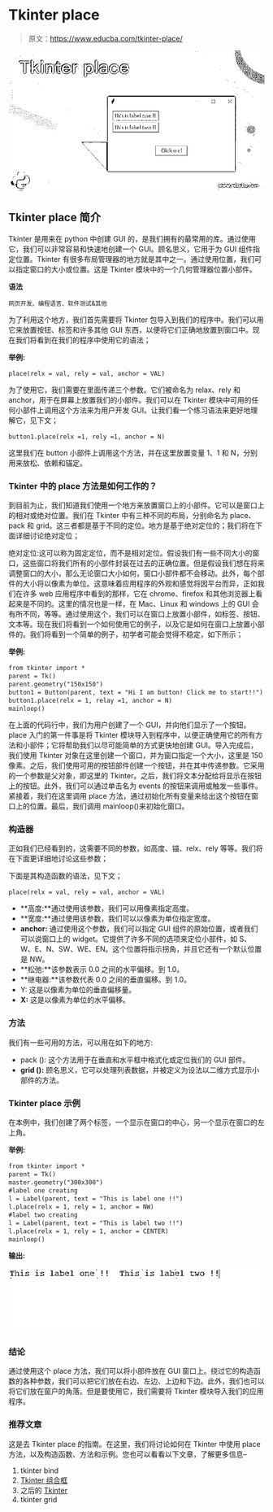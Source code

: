 # Tkinter place

> 原文：<https://www.educba.com/tkinter-place/>

![Tkinter place](img/f1cf73dbe2662176e3497893e7340c2e.png)



## Tkinter place 简介

Tkinter 是用来在 python 中创建 GUI 的，是我们拥有的最常用的库。通过使用它，我们可以非常容易和快速地创建一个 GUI。顾名思义，它用于为 GUI 组件指定位置。Tkinter 有很多布局管理器的地方就是其中之一。通过使用位置，我们可以指定窗口的大小或位置。这是 Tkinter 模块中的一个几何管理器位置小部件。

**语法**

<small>网页开发、编程语言、软件测试&其他</small>

为了利用这个地方，我们首先需要将 Tkinter 包导入到我们的程序中。我们可以用它来放置按钮、标签和许多其他 GUI 东西，以便将它们正确地放置到窗口中。现在我们将看到在我们的程序中使用它的语法；

**举例:**

```
place(relx = val, rely = val, anchor = VAL)
```

为了使用它，我们需要在里面传递三个参数。它们被命名为 relax、rely 和 anchor，用于在屏幕上放置我们的小部件。我们可以在 Tkinter 模块中可用的任何小部件上调用这个方法来为用户开发 GUI。让我们看一个练习语法来更好地理解它，见下文；

```
button1.place(relx =1, rely =1, anchor = N)
```

这里我们在 button 小部件上调用这个方法，并在这里放置变量 1、1 和 N，分别用来放松、依赖和锚定。

### Tkinter 中的 place 方法是如何工作的？

到目前为止，我们知道我们使用一个地方来放置窗口上的小部件。它可以是窗口上的相对或绝对位置。我们在 Tkinter 中有三种不同的布局，分别命名为 place、pack 和 grid。这三者都是基于不同的定位。地方是基于绝对定位的；我们将在下面详细讨论绝对定位；

绝对定位:这可以称为固定定位，而不是相对定位。假设我们有一些不同大小的窗口，这些窗口将我们所有的小部件封装在过去的正确位置。但是假设我们想在将来调整窗口的大小，那么无论窗口大小如何，窗口小部件都不会移动。此外，每个部件的大小将以像素为单位。这意味着应用程序的外观和感觉将因平台而异，正如我们在许多 web 应用程序中看到的那样，它在 chrome、firefox 和其他浏览器上看起来是不同的。这里的情况也是一样，在 Mac、Linux 和 windows 上的 GUI 会有所不同，等等。通过使用这个，我们可以在窗口上放置小部件，如标签、按钮、文本等。现在我们将看到一个如何使用它的例子，以及它是如何在窗口上放置小部件的。我们将看到一个简单的例子，初学者可能会觉得不稳定，如下所示；

**举例:**

```
from tkinter import *
parent = Tk()
parent.geometry("150x150")
button1 = Button(parent, text = "Hi I am button! Click me to start!!")
button1.place(relx = 1, relay =1, anchor = N)
mainloop()
```

在上面的代码行中，我们为用户创建了一个 GUI，并向他们显示了一个按钮。place 入门的第一件事是将 Tkinter 模块导入到程序中，以便正确使用它的所有方法和小部件；它将帮助我们以尽可能简单的方式更快地创建 GUI。导入完成后，我们使用 Tkinter 对象在这里创建一个窗口，并为窗口指定一个大小，这里是 150 像素。之后，我们使用可用的按钮部件创建一个按钮，并在其中传递参数。它采用的一个参数是父对象，即这里的 Tkinter。之后，我们将文本分配给将显示在按钮上的按钮。此外，我们可以通过单击名为 events 的按钮来调用或触发一些事件。紧接着，我们在这里调用 place 方法，通过初始化所有变量来给出这个按钮在窗口上的位置。最后，我们调用 mainloop()来初始化窗口。

### 构造器

正如我们已经看到的，这需要不同的参数，如高度、锚、relx、rely 等等。我们将在下面更详细地讨论这些参数；

下面是其构造函数的语法，见下文；

```
place(relx = val, rely = val, anchor = VAL)
```

*   **高度:**通过使用该参数，我们可以用像素指定高度。
*   **宽度:**通过使用该参数，我们可以以像素为单位指定宽度。
*   **anchor:** 通过使用这个参数，我们可以指定 GUI 组件的原始位置，或者我们可以说窗口上的 widget。它提供了许多不同的选项来定位小部件，如 S、W、E、N、SW、WE、EN。这个位置将指示拐角，并且它还有一个默认位置是 NW。
*   **松弛:**该参数表示 0.0 之间的水平偏移。到 1.0。
*   **继电器:**该参数代表 0.0 之间的垂直偏移。到 1.0。
*   Y: 这是以像素为单位的垂直偏移量。
*   **X:** 这是以像素为单位的水平偏移。

### 方法

我们有一些可用的方法，可以用在如下的地方:

*   pack (): 这个方法用于在垂直和水平框中格式化或定位我们的 GUI 部件。
*   **grid ():** 顾名思义，它可以处理列表数据，并被定义为设法以二维方式显示小部件的方法。

### Tkinter place 示例

在本例中，我们创建了两个标签，一个显示在窗口的中心，另一个显示在窗口的左上角。

**举例:**

```
from tkinter import *
parent = Tk()
master.geometry("300x300")
#label one creating
l = Label(parent, text = "This is label one !!")
l.place(relx = 1, rely = 1, anchor = NW)
#label two creating
l = Label(parent, text = "This is label two !!")
l.place(relx = 1, rely = 1, anchor = CENTER)
mainloop()
```

**输出:**

![Tkinter place output](img/12d7dabece8415ae5163525530735713.png)



### 结论

通过使用这个 place 方法，我们可以将小部件放在 GUI 窗口上。绕过它的构造函数的各种参数，我们可以把它们放在右边、左边、上边和下边。此外，我们也可以将它们放在窗户的角落。但是要使用它，我们需要将 Tkinter 模块导入我们的应用程序。

### 推荐文章

这是去 Tkinter place 的指南。在这里，我们将讨论如何在 Tkinter 中使用 place 方法，以及构造函数、方法和示例。您也可以看看以下文章，了解更多信息–

1.  tkinter bind
2.  [Tkinter 组合框](https://www.educba.com/tkinter-combobox/)
3.  之后的 [Tkinter](https://www.educba.com/tkinter-after/)
4.  tkinter grid





